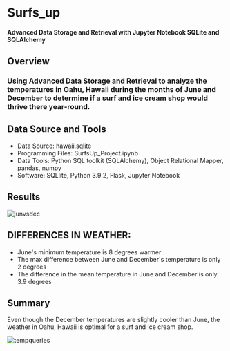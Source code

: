 # Surfs_up
#### Advanced Data Storage and Retrieval with Jupyter Notebook SQLite and SQLAlchemy
## Overview
### Using Advanced Data Storage and Retrieval to analyze the temperatures in Oahu, Hawaii during the months of June and December to determine if a surf and ice cream shop would thrive there year-round.
## Data Source and Tools
* Data Source: hawaii.sqlite
* Programming Files: SurfsUp_Project.ipynb
* Data Tools: Python SQL toolkit (SQLAlchemy), Object Relational Mapper, pandas, numpy
* Software: SQLlite, Python 3.9.2, Flask, Jupyter Notebook
## Results
![junvsdec](https://user-images.githubusercontent.com/89110920/140863743-7ced4e93-ee54-4083-9320-0052c703d936.png)

## DIFFERENCES IN WEATHER:
* June's minimum temperature is 8 degrees warmer
* The max difference between June and December's temperature is only 2 degrees
* The difference in the mean temperature in June and December is only 3.9 degrees

## Summary
Even though the December temperatures are slightly cooler than June, the weather in Oahu, Hawaii is optimal for a surf and ice cream shop. 

![tempqueries](https://user-images.githubusercontent.com/89110920/140865041-d75633f9-ec72-4936-b766-3f9e1a761ad5.png)
